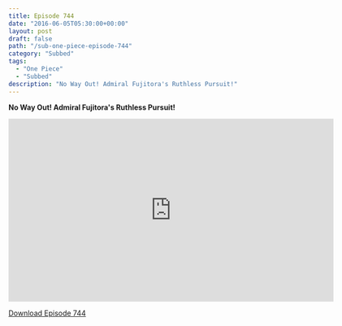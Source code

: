 ```yaml
---
title: Episode 744
date: "2016-06-05T05:30:00+00:00"
layout: post
draft: false
path: "/sub-one-piece-episode-744"
category: "Subbed"
tags:
  - "One Piece"
  - "Subbed"
description: "No Way Out! Admiral Fujitora's Ruthless Pursuit!"
---
```


**No Way Out! Admiral Fujitora's Ruthless Pursuit!**

<iframe width="640" height="360" src="https://www.rapidvideo.com/e/G6FRPGP421" frameborder="0" marginwidth=0 marginheight=0 scrolling=no allowfullscreen></iframe>

<a href="http://ouo.io/qs/eCodkFEQ?s=https://rapidvid.to/d/https://www.rapidvideo.com/e/G6FRPGP421">Download Episode 744</a>
